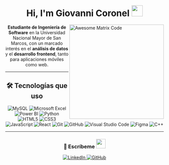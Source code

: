<h1 align="center">Hi, I'm Giovanni Coronel <img src="https://media.giphy.com/media/hvRJCLFzcasrR4ia7z/giphy.gif" width="35"></h1>
<img src="https://github.com/MarikIshtar007/MarikIshtar007/blob/master/images/matrix.gif" alt="Awesome Matrix Code" align="right" width="300"/>

<p align="center"> 
  <strong>Estudiante de Ingeniería de Software</strong> en la Universidad Nacional Mayor de San Marcos, con un marcado interés en el <strong>análisis de datos</strong> y el <strong>desarrollo frontend</strong>, tanto para aplicaciones móviles como web.
</p>

---

<h2 align="center">🛠️ Tecnologías que uso</h2>
<p align="center">
  <img src="https://img.shields.io/badge/mysql-4479A1.svg?style=for-the-badge&logo=mysql&logoColor=white" alt="MySQL"/>
  <img src="https://img.shields.io/badge/Microsoft_Excel-217346?style=for-the-badge&logo=microsoft-excel&logoColor=white" alt="Microsoft Excel"/>
  <img src="https://img.shields.io/badge/power_bi-F2C811?style=for-the-badge&logo=powerbi&logoColor=black" alt="Power BI"/>
  <img src="https://img.shields.io/badge/Python%20-%2314354C.svg?style=for-the-badge&logo=python&logoColor=white" alt="Python"/>
  <img src="https://img.shields.io/badge/HTML5%20-%23E34F26.svg?style=for-the-badge&logo=html5&logoColor=white" alt="HTML5"/>
  <img src="https://img.shields.io/badge/CSS%20-%231572B6.svg?style=for-the-badge&logo=css3&logoColor=white" alt="CSS3"/>
  <img src="https://img.shields.io/badge/JavaScript%20-%23F7DF1E.svg?style=for-the-badge&logo=javascript&logoColor=black" alt="JavaScript"/>
  <img src="https://img.shields.io/badge/react-%2320232a.svg?style=for-the-badge&logo=react&logoColor=%2361DAFB" alt="React"/>
  <img src="https://img.shields.io/badge/git-%23F05033.svg?style=for-the-badge&logo=git&logoColor=white" alt="Git"/>
  <img src="https://img.shields.io/badge/github-%23121011.svg?style=for-the-badge&logo=github&logoColor=white" alt="GitHub"/>
  <img src="https://img.shields.io/badge/Visual%20Studio%20Code-0078d7.svg?style=for-the-badge&logo=visual-studio-code&logoColor=white" alt="Visual Studio Code"/>
  <img src="https://img.shields.io/badge/figma-%23F24E1E.svg?style=for-the-badge&logo=figma&logoColor=white" alt="Figma"/>
  <img src="https://img.shields.io/badge/C++%20-%2300599C.svg?style=for-the-badge&logo=c%2B%2B&logoColor=white" alt="C++"/>
</p>

---

<h3 align="center">🤝 Escríbeme <img src="https://media.giphy.com/media/iY8CRBdQXODJSCERIr/giphy.gif" width="30" height="30"></h3>

<p align="center">
  <a href="https://www.linkedin.com/in/giovanni-coronel-a2646b22a/" target="_blank">
    <img src="https://img.icons8.com/doodle/40/000000/linkedin--v2.png" alt="LinkedIn"/>
  </a>
  <a href="https://github.com/GiovanniCorone1" target="_blank">
    <img src="https://img.icons8.com/doodle/40/000000/github--v1.png" alt="GitHub"/>
  </a>
</p>
